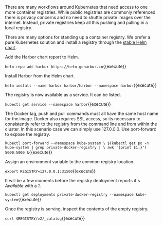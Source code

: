 There are many workflows around Kubernetes that need access to one more container registries. While public registries are commonly referenced there is privacy concerns and no need to shuttle private images over the internet. Instead, private registries keep all this pushing and pulling in a local registry.

There are many options for standing up a container registry. We prefer a pure Kubernetes solution and install a registry through the [stable Helm chart](https://github.com/helm/charts/tree/master/stable/docker-registry#docker-registry-helm-chart).

Add the Harbor chart report to Helm.

`helm repo add harbor https://helm.goharbor.io`{{execute}}

Install Harbor from the Helm chart.

`helm install --name harbor harbor/harbor --namespace harbor`{{execute}}

The registry is now available as a service. It can be listed.

`kubectl get service --namespace harbor`{{execute}}

The Docker tag, push and pull commands must all have the same host name for the image. Docker also requires SSL access, so its necessary to consistently refer to the registry from the command line and from within the cluster. In this scenario case we can simply use 127.0.0.0. Use port-forward to expose the registry.

`kubectl port-forward --namespace kube-system \
$(kubectl get po -n kube-system | grep private-docker-registry | \
awk '{print $1;}') 5000:5000 &`{{execute}}

Assign an environment variable to the common registry location.

`export REGISTRY=127.0.0.1:31500`{{execute}}

It will be a few moments before the registry deployment reports it's _Available_ with a _1_.

`kubectl get deployments private-docker-registry --namespace kube-system`{{execute}}

Once the registry is serving, inspect the contents of the empty registry.

`curl $REGISTRY/v2/_catalog`{{execute}}
